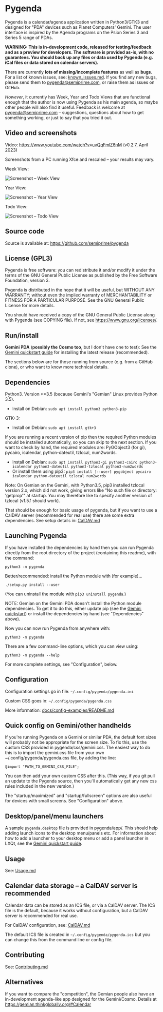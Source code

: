 Pygenda
=======
Pygenda is a calendar/agenda application written in Python3/GTK3 and
designed for "PDA" devices such as Planet Computers' Gemini. The user
interface is inspired by the Agenda programs on the Psion Series 3 and
Series 5 range of PDAs.

**WARNING: This is in-development code, released for testing/feedback and
as a preview for developers. The software is provided as-is, with no
guarantees. You should back up any files or data used by Pygenda (e.g. iCal
files or data stored on calendar servers).**

There are currently **lots of missing/incomplete features** as well as
**bugs**. For a list of known issues, see: [known_issues.md](docs/known_issues.md).
If you find any new bugs, please send them to pygenda@semiprime.com,
or raise them as issues on GitHub.

*However*, it currently has Week, Year and Todo Views that are functional
enough that the author is now using Pygenda as his main agenda, so
maybe other people will also find it useful. Feedback is welcome at
pygenda@semiprime.com – suggestions, questions about how to get something
working, or just to say that you tried it out.

Video and screenshots
---------------------
Video: https://www.youtube.com/watch?v=uvQqFmlZ6nM (v0.2.7, April 2023)

Screenshots from a PC running Xfce and rescaled – your results may vary.

Week View:

![Screenshot – Week View](docs/screenshots/week_view.png?raw=true)

Year View:

![Screenshot – Year View](docs/screenshots/year_view.png?raw=true)

Todo View:

![Screenshot – Todo View](docs/screenshots/todo_view.png?raw=true)

Source code
-----------
Source is available at: https://github.com/semiprime/pygenda

License (GPL3)
--------------
Pygenda is free software: you can redistribute it and/or modify it
under the terms of the GNU General Public License as published by the
Free Software Foundation, version 3.

Pygenda is distributed in the hope that it will be useful, but WITHOUT
ANY WARRANTY; without even the implied warranty of MERCHANTABILITY or
FITNESS FOR A PARTICULAR PURPOSE. See the GNU General Public License
for more details.

You should have received a copy of the GNU General Public License along
with Pygenda (see COPYING file). If not, see <https://www.gnu.org/licenses/>.

Run/install
-----------
**Gemini PDA** (**possibly the Cosmo too**, but I don't have one to test):
See the [Gemini quickstart guide](docs/quickstart-geminipda.md) for
installing the latest release (recommended).

The sections below are for those running from source (e.g. from a
GitHub clone), or who want to know more technical details.

Dependencies
------------
Python3. Version >=3.5 (because Gemini's "Gemian" Linux provides Python 3.5).

* Install on Debian: `sudo apt install python3 python3-pip`

GTK+3:

* Install on Debian: `sudo apt install gtk+3`

If you are running a recent version of pip then the required Python
modules should be installed automatically, so you can skip to the next
section. If you want to check by hand, the required modules are:
PyGObject3 (for gi), pycairo, icalendar, python-dateutil, tzlocal, num2words.

* Install on Debian: `sudo apt install python3-gi python3-cairo python3-icalendar python3-dateutil python3-tzlocal python3-num2words`
* Or install them using pip3: `pip3 install [--user] pygobject pycairo icalendar python-dateutil tzlocal num2words`

Note: On Gemian on the Gemini, with Python3.5, pip3 installed tzlocal
version 2.x, which did not work, giving errors like "No such file or
directory: 'getprop'" at startup. You may therefore like to specify
another version of tzlocal (v1.5.1 should work).

That should be enough for basic usage of pygenda, but if you want to
use a CalDAV server (recommended for real use) there are some extra
dependencies. See setup details in: [CalDAV.md](docs/CalDAV.md)

Launching Pygenda
-----------------
If you have installed the dependencies by hand then you can run
Pygenda directly from the root directory of the project (containing
this readme), with the command:

	python3 -m pygenda

Better/recommended: install the Python module with (for example)...

	./setup.py install --user

(You can uninstall the module with `pip3 uninstall pygenda`.)

NOTE: Gemian on the Gemini PDA doesn't install the Python module
dependencies. To get it to do this, either update pip (see the
[Gemini quickstart](docs/quickstart-geminipda.md)) or install
the dependencies by hand (see "Dependencies" above).

Now you can now run Pygenda from anywhere with:

	python3 -m pygenda

There are a few command-line options, which you can view using:

	python3 -m pygenda --help

For more complete settings, see "Configuration", below.

Configuration
-------------
Configuration settings go in file: `~/.config/pygenda/pygenda.ini`

Custom CSS goes in: `~/.config/pygenda/pygenda.css`

More information: [docs/config-examples/README.md](docs/config-examples/README.md)

Quick config on Gemini/other handhelds
--------------------------------------
If you're running Pygenda on a Gemini or similar PDA, the default font
sizes will probably not be appropriate for the screen size. To fix
this, use the custom CSS provided in pygenda/css/gemini.css.
The easiest way to do this is to import the gemini.css file from your
own ~/.config/pygenda/pygenda.css file, by adding the line:

	@import "PATH_TO_GEMINI_CSS_FILE";

You can then add your own custom CSS after this. (This way, if you
git pull an update to the Pygenda source, then you'll automatically
get any new css rules included in the new version.)

The "startup/maximized" and "startup/fullscreen" options are also
useful for devices with small screens. See "Configuration" above.

Desktop/panel/menu launchers
----------------------------
A sample `pygenda.desktop` file is provided in pygenda/app/.
This should help adding launch icons to the desktop menu/panels etc.
For information about how to add a launcher to your desktop menu
or add a panel launcher in LXQt, see the [Gemini quickstart guide](docs/quickstart-geminipda.md).

Usage
-----
See: [Usage.md](docs/Usage.md)

Calendar data storage – a CalDAV server is recommended
------------------------------------------------------
Calendar data can be stored as an ICS file, or via a CalDAV server.
The ICS file is the default, because it works without configuration,
but a CalDAV server is recommended for real use.

For CalDAV configuration, see: [CalDAV.md](docs/CalDAV.md)

The default ICS file is created in `~/.config/pygenda/pygenda.ics`
but you can change this from the command line or config file.

Contributing
------------
See: [Contributing.md](docs/Contributing.md)

Alternatives
------------
If you want to compare the "competition", the Gemian people also have
an in-development agenda-like app designed for the Gemini/Cosmo.
Details at https://gemian.thinkglobally.org/#Calendar
